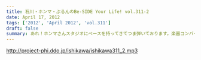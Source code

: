 ```yaml
---
title: 石川・ホンマ・ぶるんのBe-SIDE Your Life! vol.311-2
date: April 17, 2012
tags: ['2012', 'April 2012', 'vol.311']
draft: false
summary: あれ！ホンマさんスタジオにベースを持ってきてつま弾いております。楽器コンバート！？いや、ぶるんさんへのプレゼントなのか！？NAMAE
---
```


http://project-phi.ddo.jp/ishikawa/ishikawa311_2.mp3
